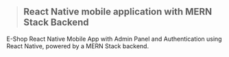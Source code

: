 >## React Native mobile application with MERN Stack Backend
E-Shop React Native Mobile App with Admin Panel and Authentication using React Native, powered by a MERN Stack backend.
